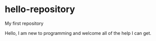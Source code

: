 # hello-repository
My first repository

Hello, I am new to programming and welcome all of the help I can get.
